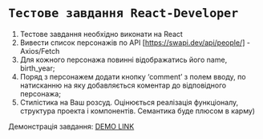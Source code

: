 
# `Тестове завдання React-Developer`

1. Тестове завдання необхідно виконати на React
2. Вивести список персонажів по API [https://swapi.dev/api/people/] - Axios/Fetch
3. Для кожного персонажа повинні відображатись його name, birth_year;
4. Поряд з персонажем додати кнопку ‘comment’ з полем вводу, по натисканню на яку добавляється коментар до відповідного персонажа;
5. Стилістика на Ваш розсуд. Оцінюється реалізація функціоналу, структура проекта і компонентів. Семантика буде плюсом в карму)


Демонстрація завдання: [DEMO LINK](https://sasha39612.github.io/characters/)

